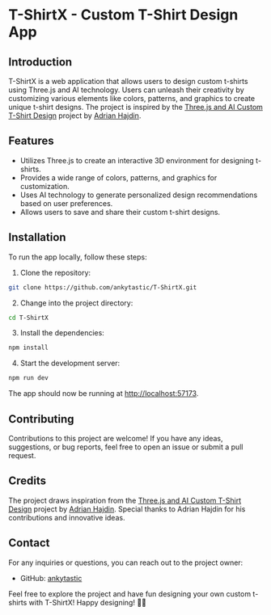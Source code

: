 # T-ShirtX - Custom T-Shirt Design App

## Introduction

T-ShirtX is a web application that allows users to design custom t-shirts using Three.js and AI technology. Users can unleash their creativity by customizing various elements like colors, patterns, and graphics to create unique t-shirt designs. The project is inspired by the [Three.js and AI Custom T-Shirt Design](https://github.com/adrianhajdin/project_threejs_ai) project by [Adrian Hajdin](https://github.com/adrianhajdin).

## Features

- Utilizes Three.js to create an interactive 3D environment for designing t-shirts.
- Provides a wide range of colors, patterns, and graphics for customization.
- Uses AI technology to generate personalized design recommendations based on user preferences.
- Allows users to save and share their custom t-shirt designs.

## Installation

To run the app locally, follow these steps:

1. Clone the repository:

```bash
git clone https://github.com/ankytastic/T-ShirtX.git
```

2. Change into the project directory:

```bash
cd T-ShirtX
```

3. Install the dependencies:

```bash
npm install
```

4. Start the development server:

```bash
npm run dev
```

The app should now be running at [http://localhost:57173](http://localhost:57173).

## Contributing

Contributions to this project are welcome! If you have any ideas, suggestions, or bug reports, feel free to open an issue or submit a pull request.

## Credits

The project draws inspiration from the [Three.js and AI Custom T-Shirt Design](https://github.com/adrianhajdin/project_threejs_ai) project by [Adrian Hajdin](https://github.com/adrianhajdin). Special thanks to Adrian Hajdin for his contributions and innovative ideas.

## Contact

For any inquiries or questions, you can reach out to the project owner:

- GitHub: [ankytastic](https://github.com/ankytastic)

Feel free to explore the project and have fun designing your own custom t-shirts with T-ShirtX! Happy designing! 👕✨
